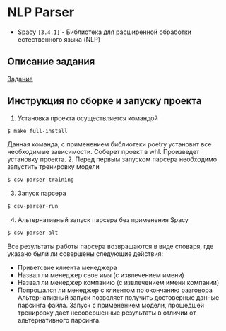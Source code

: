 # NLP Parser
* Spacy `[3.4.1]` - Библиотека для расширенной обработки естественного языка (NLP)
## Описание задания
[Задание](https://docs.google.com/document/d/19MNbA9birxSfkVOEb3W8wa4POsZn5gQRHnWgERd_W1E/edit)

## Инструкция по сборке и запуску проекта
1. Установка проекта осуществляется командой
```sh
$ make full-install
```
  Данная команда, с применением библиотеки poetry установит все необходимые зависимости.
Соберет проект в whl. Произведет установку проекта.
2. Перед первым запуском парсера необходимо запустить тренировку модели
```sh
$ csv-parser-training
```
3. Запуск парсера
```sh
$ csv-parser-run
```
4. Альтернативный запуск парсера без применения Spacy
```sh
$ csv-parser-alt
```
  Все результаты работы парсера возвращаются в виде словаря, где указано были ли совершены следующие действия:  
* Приветсвие клиента менеджера
* Назвал ли менеджер свое имя (с извлечением имени)
* Назвал ли менеджер компанию (с извлечением имени компании)
* Попрощался ли менеджер с клиентом по окончанию разговора  
  Альтернативный запуск позволяет получить достоверные данные парсинга файла.
Запуск с применением модели, прошедшей тренировку дает несовершенные результаты
в отличии от альтернативного парсинга.
